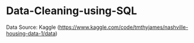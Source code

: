 # Data-Cleaning-using-SQL
Data Source: Kaggle (https://www.kaggle.com/code/tmthyjames/nashville-housing-data-1/data)
